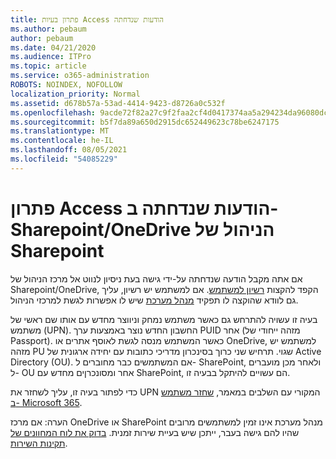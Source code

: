 ```yaml
---
title: פתרון בעיות Access הודעות שנדחתה
ms.author: pebaum
author: pebaum
ms.date: 04/21/2020
ms.audience: ITPro
ms.topic: article
ms.service: o365-administration
ROBOTS: NOINDEX, NOFOLLOW
localization_priority: Normal
ms.assetid: d678b57a-53ad-4414-9423-d8726a0c532f
ms.openlocfilehash: 9acde72f82a27c9f2faa2cf4d0417374aa5a294234da96080dc0498d07639248
ms.sourcegitcommit: b5f7da89a650d2915dc652449623c78be6247175
ms.translationtype: MT
ms.contentlocale: he-IL
ms.lasthandoff: 08/05/2021
ms.locfileid: "54085229"
---
```

# <a name="troubleshoot-access-denied-messages-in-sharepointonedrive-admin-center"></a>פתרון Access הודעות שנדחתה ב- Sharepoint/OneDrive הניהול של Sharepoint

אם אתה מקבל הודעה שנדחתה על-ידי גישה בעת ניסיון לנווט אל מרכז הניהול של Sharepoint/OneDrive, הקפד להקצות [רשיון למשתמש](https://docs.microsoft.com/microsoft-365/admin/add-users/add-users). אם למשתמש יש רשיון, עליך גם לוודא שהוקצה לו תפקיד [מנהל מערכת](https://docs.microsoft.com/microsoft-365/admin/add-users/about-admin-roles) שיש לו אפשרות לגשת למרכזי הניהול.

בעיה זו עשויה להתרחש גם כאשר משתמש נמחק וניווצר מחדש עם אותו שם ראשי של משתמש (UPN). החשבון החדש נוצר באמצעות ערך PUID אחר (מזהה ייחודי של Passport). כאשר המשתמש מנסה לגשת לאוסף אתרים או OneDrive, למשתמש יש מזהה PU שגוי. תרחיש שני כרוך בסינכרון מדריכי כתובות עם יחידה ארגונית של Active Directory (OU). אם המשתמשים כבר מחוברים ל- SharePoint, ולאחר מכן מועברים ל- OU אחר ומסונכרןים מחדש עם SharePoint, הם עשויים להיתקל בבעיה זו.

כדי לפתור בעיה זו, עליך לשחזר את UPN המקורי עם השלבים במאמר, [שחזר משתמש ב- Microsoft 365](https://docs.microsoft.com/microsoft-365/admin/add-users/restore-user).

הערה: אם מרכז OneDrive או SharePoint מנהל מערכת אינו זמין למשתמשים מרובים שהיו להם גישה בעבר, ייתכן שיש בעיית שירות זמנית.  [בדוק את לוח המחוונים של תקינות השירות](https://portal.office.com/adminportal/home#/servicehealth).


